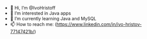 - 👋 Hi, I’m @IvoHristoff
- 👀 I’m interested in Java apps
- 🌱 I’m currently learning Java and MySQL
- 📫 How to reach me: (https://www.linkedin.com/in/ivo-hristov-77147421b/)

<!---
IvoHristoff/IvoHristoff is a ✨ special ✨ repository because its `README.md` (this file) appears on your GitHub profile.
You can click the Preview link to take a look at your changes.
--->

